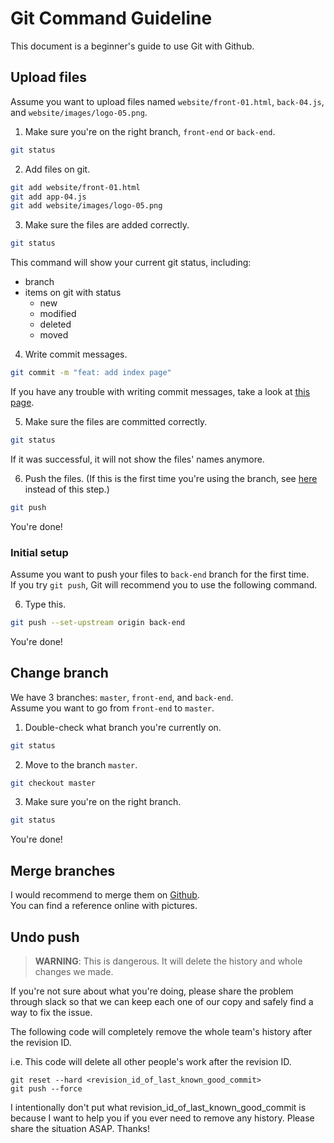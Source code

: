 # Git Command Guideline

This document is a beginner's guide to use Git with Github.

## Upload files

Assume you want to upload files named `website/front-01.html`, `back-04.js`, and `website/images/logo-05.png`.

1. Make sure you're on the right branch, `front-end` or `back-end`.

```bash
git status
```

2. Add files on git.

```bash
git add website/front-01.html
git add app-04.js
git add website/images/logo-05.png
```

3. Make sure the files are added correctly.

```bash
git status
```

This command will show your current git status, including:
- branch
- items on git with status
  - new
  - modified
  - deleted
  - moved

4. Write commit messages.

```bash
git commit -m "feat: add index page"
```

If you have any trouble with writing commit messages, take a look at [this page](https://seesparkbox.com/foundry/semantic_commit_messages).

5. Make sure the files are committed correctly.

```bash
git status
```

If it was successful, it will not show the files' names anymore.

6. Push the files. (If this is the first time you're using the branch, see [here](https://github.com/AmyHong0502/COMP2910-Group9/blob/master/git-command.md#initial-setup) instead of this step.)

```bash
git push
```

You're done!

### Initial setup

Assume you want to push your files to `back-end` branch for the first time.  
If you try `git push`, Git will recommend you to use the following command.

6. Type this. 

```bash
git push --set-upstream origin back-end
```

You're done!

## Change branch

We have 3 branches: `master`, `front-end`, and `back-end`.  
Assume you want to go from `front-end` to `master`.

1. Double-check what branch you're currently on.

```bash
git status
```

2. Move to the branch `master`.

```bash
git checkout master
```

3. Make sure you're on the right branch.

```bash
git status
```

You're done!

## Merge branches

I would recommend to merge them on [Github](https://github.com/).  
You can find a reference online with pictures. 

## Undo push

> **WARNING**: This is dangerous. It will delete the history and whole changes we made.

If you're not sure about what you're doing, please share the problem through slack so that we can keep each one of our copy and safely find a way to fix the issue.


The following code will completely remove the whole team's history after the revision ID.

i.e. This code will delete all other people's work after the revision ID.

```
git reset --hard <revision_id_of_last_known_good_commit>
git push --force
```

I intentionally don't put what revision_id_of_last_known_good_commit is because I want to help you if you ever need to remove any history. Please share the situation ASAP. Thanks!